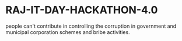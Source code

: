 # RAJ-IT-DAY-HACKATHON-4.0
people can't  contribute in controlling the corruption in government and municipal corporation schemes and  bribe activities.
